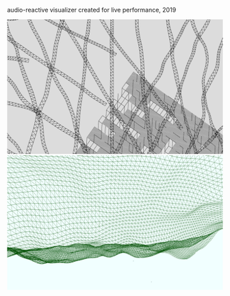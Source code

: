 audio-reactive visualizer created for live performance, 2019

![perlin1](https://github.com/usselman/perlin/blob/master/0988.png)
![perlin2](https://github.com/usselman/perlin/blob/master/1stcut_0074.png)
